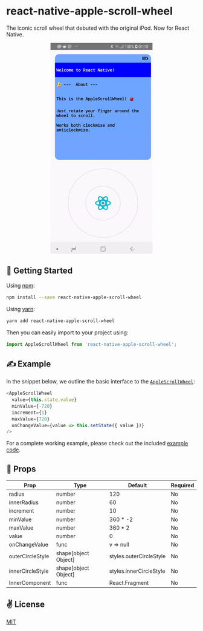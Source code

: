 # react-native-apple-scroll-wheel
The iconic scroll wheel that debuted with the original iPod. Now for React Native.

<p align="center">
  <img src="./bin/out.gif" alt="react-native-apple-scroll-wheel" width="270" height="556">
</p>

## 🚀 Getting Started

Using [npm]():

```sh
npm install --save react-native-apple-scroll-wheel
```

Using [yarn]():

```sh
yarn add react-native-apple-scroll-wheel
```

Then you can easily import to your project using:

```javascript
import AppleScrollWheel from 'react-native-apple-scroll-wheel';
```

## ✍️ Example

In the snippet below, we outline the basic interface to the [`AppleScrollWheel`](https://github.com/cawfree/react-native-apple-scroll-wheel/blob/master/RNAppleScrollWheel/components/AppleScrollWheel.js):

```javascript
<AppleScrollWheel
  value={this.state.value}
  minValue={-720}
  increment={1}
  maxValue={720}
  onChangeValue={value => this.setState({ value })}
/>
```

For a complete working example, please check out the included [example code](https://github.com/cawfree/react-native-apple-scroll-wheel/blob/master/RNAppleScrollWheel/App.js).

## 📌 Props

Prop                  | Type     | Default                   | Required |
--------------------- | -------- | ------------------------- | -------- |
radius|number|120|No|
innerRadius|number|60|No|
increment|number|10|No|
minValue|number|360 * -2|No|
maxValue|number|360 * 2|No|
value|number|0|No|
onChangeValue|func|v => null|No|
outerCircleStyle|shape[object Object]|styles.outerCircleStyle|No|
innerCircleStyle|shape[object Object]|styles.innerCircleStyle|No|
InnerComponent|func|React.Fragment|No|

## ✌️ License
[MIT](https://opensource.org/licenses/MIT)
